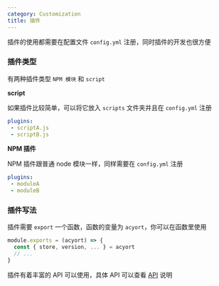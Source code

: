 ```yaml
---
category: Customization
title: 插件
---
```


插件的使用都需要在配置文件 `config.yml` 注册，同时插件的开发也很方便

### 插件类型

有两种插件类型 `NPM 模块` 和 `script`

**script**

如果插件比较简单，可以将它放入 `scripts` 文件夹并且在 `config.yml` 注册

```yml
plugins:
 - scriptA.js
 - scriptB.js
```

**NPM 插件**

NPM 插件跟普通 node 模块一样，同样需要在 `config.yml` 注册

```yml
plugins:
 - moduleA
 - moduleB
```

### 插件写法

插件需要 `export` 一个函数，函数的变量为 `acyort`，你可以在函数里使用

```js
module.exports = (acyort) => {
  const { store, version, ... } = acyort
  // ...
}
```

插件有着丰富的 API 可以使用，具体 API 可以查看 [API](/api/) 说明
